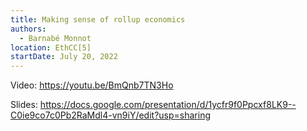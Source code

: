 ```yaml
---
title: Making sense of rollup economics
authors:
  - Barnabé Monnot
location: EthCC[5]
startDate: July 20, 2022
---
```


Video: <https://youtu.be/BmQnb7TN3Ho>

Slides: <https://docs.google.com/presentation/d/1ycfr9f0Ppcxf8LK9--C0ie9co7c0Pb2RaMdl4-vn9iY/edit?usp=sharing>
